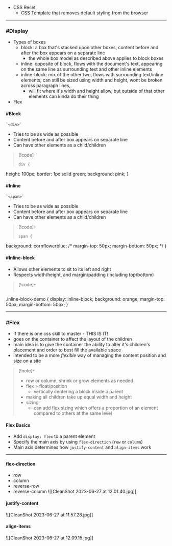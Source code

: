 - CSS Reset
	- CSS Template that removes default styling from the browser

---

### #Display

- Types of boxes
	- block: a box that's stacked upon other boxes, content before and after the box appears on a separate line
	    - the whole box model as described above applies to block boxes
	- inline: opposite of block, flows with the document's text, appearing on the same line as surrounding text and other inline elements
	- inline-block: mix of the other two, flows with surrounding text/inline elements, can still be sized using width and height, wont be broken across paragraph lines,
	    - will fit where it's width and height allow, but outside of that other elements can kinda do their thing
- Flex

#### #Block
	`<div>`
- Tries to be as wide as possible
- Content before and after box appears on separate line
- Can have other elements as a child/children
>[!code]-
>```css
>div {
  height: 100px;
  border: 1px solid green;
  background: pink;
}

#### #Inline
	`<span>`
- Tries to be as wide as possible
- Content before and after box appears on separate line
- Can have other elements as a child/children

>[!code]-
>```css
>span {
  background: cornflowerblue;
  /* margin-top: 50px;
  margin-bottom: 50px; */
}

#### #Inline-block
- Allows other elements to sit to its left and right
- Respects width/height, and margin/padding (including top/bottom)
>[!code]-
>```css
.inline-block-demo {
  display: inline-block;
  background: orange;
  margin-top: 50px;
  margin-bottom: 50px;
}

---

### #Flex

- If there is one css skill to master - THIS IS IT!
- goes on the container to affect the layout of the children
- main idea is to give the container the ability to alter it's children's placement and order to best fill the available space
- intended to be a more _flexible_ way of managing the content position and size on a site

>[!note]-
>- row or column, shrink or grow elements as needed
>- flex > float/position
>    - vertically centering a block inside a parent
>  - making all children take up equal width and height
>- sizing
 >   - can add flex sizing which offers a proportion of an element compared to others at the same level

#### Flex Basics
- Add `display: flex` to a parent element
- Specify the main axis by using `flex-direction` (`row` or `column`)
- Main axis determines how `justify-content` and `align-items` work

---

#### flex-direction
- row
- column
- reverse-row
- reverse-column
![[CleanShot 2023-06-27 at 12.01.40.jpg]]

#### justify-content
![[CleanShot 2023-06-27 at 11.57.28.jpg]]

#### align-items
![[CleanShot 2023-06-27 at 12.09.15.jpg]]